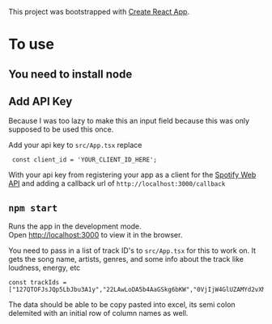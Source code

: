 This project was bootstrapped with [Create React App](https://github.com/facebook/create-react-app).

# To use

## You need to install node

## Add API Key

Because I was too lazy to make this an input field because this was only supposed to be used this once.

Add your api key to `src/App.tsx`
replace 
```
 const client_id = 'YOUR_CLIENT_ID_HERE';
 ```

 With your api key from registering your app as a client for the [Spotify Web API](https://developer.spotify.com/documentation/web-api/) and adding a callback url of `http://localhost:3000/callback`

## `npm start`

Runs the app in the development mode.<br />
Open [http://localhost:3000](http://localhost:3000) to view it in the browser.

You need to pass in a list of track ID's to `src/App.tsx` for this to work on.  It gets the song name, artists, genres, and some info about the track like loudness, energy, etc

```
const trackIds = ["127QTOFJsJQp5LbJbu3A1y","22LAwLoDA5b4AaGSkg6bKW","0VjIjW4GlUZAMYd2vXMi3b"...]
```

The data should be able to be copy pasted into excel, its semi colon delemited with an initial row of column names as well.
